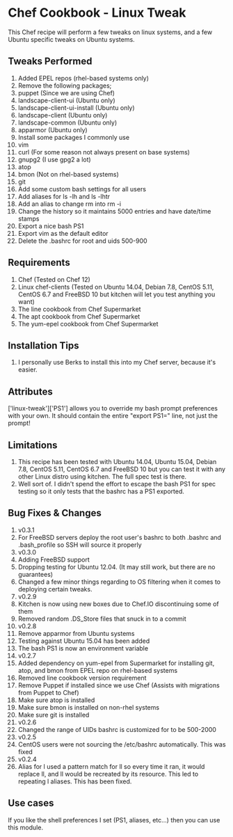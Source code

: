 Chef Cookbook - Linux Tweak
==============

This Chef recipe will perform a few tweaks on linux systems, and a few Ubuntu specific tweaks on Ubuntu systems.


Tweaks Performed
------------
1. Added EPEL repos (rhel-based systems only)
2. Remove the following packages;
  1. puppet (Since we are using Chef)
  2. landscape-client-ui (Ubuntu only)
  3. landscape-client-ui-install (Ubuntu only)
  4. landscape-client (Ubuntu only)
  5. landscape-common (Ubuntu only)
  6. apparmor (Ubuntu only)
3. Install some packages I commonly use
  1. vim
  2. curl (For some reason not always present on base systems)
  3. gnupg2 (I use gpg2 a lot)
  4. atop
  5. bmon (Not on rhel-based systems)
  6. git
4. Add some custom bash settings for all users
  1. Add aliases for ls -lh and ls -lhtr
  2. Add an alias to change rm into rm -i
  3. Change the history so it maintains 5000 entries and have date/time stamps
  4. Export a nice bash PS1
  5. Export vim as the default editor
  6. Delete the .bashrc for root and uids 500-900

Requirements
------------
1. Chef (Tested on Chef 12)
2. Linux chef-clients (Tested on Ubuntu 14.04, Debian 7.8, CentOS 5.11, CentOS 6.7 and FreeBSD 10 but kitchen will let you test anything you want)
3. The line cookbook from Chef Supermarket
4. The apt cookbook from Chef Supermarket
5. The yum-epel cookbook from Chef Supermarket

Installation Tips
------------

1. I personally use Berks to install this into my Chef server, because it's easier.

Attributes
------------
['linux-tweak']['PS1'] allows you to override my bash prompt preferences with your own. It should contain the entire "export PS1=" line, not just the prompt! 

Limitations
------------
1. This recipe has been tested with Ubuntu 14.04, Ubuntu 15.04, Debian 7.8, CentOS 5.11, CentOS 6.7 and FreeBSD 10 but you can test it with any other Linux distro using kitchen. The full spec test is there.
 1. Well sort of. I didn't spend the effort to escape the bash PS1 for spec testing so it only tests that the bashrc has a PS1 exported.

Bug Fixes & Changes
------------

1. v0.3.1
  1. For FreeBSD servers deploy the root user's bashrc to both .bashrc and .bash_profile so SSH will source it properly
2. v0.3.0
  1. Adding FreeBSD support
  2. Dropping testing for Ubuntu 12.04. (It may still work, but there are no guarantees)
  3. Changed a few minor things regarding to OS filtering when it comes to deploying certain tweaks.
3. v0.2.9
  1. Kitchen is now using new boxes due to Chef.IO discontinuing some of them
  2. Removed random .DS_Store files that snuck in to a commit
4. v0.2.8
  1. Remove apparmor from Ubuntu systems
  2. Testing against Ubuntu 15.04 has been added
  3. The bash PS1 is now an environment variable
5. v0.2.7
  1. Added dependency on yum-epel from Supermarket for installing git, atop, and bmon from EPEL repo on rhel-based systems
  1. Removed line cookbook version requirement
  2. Remove Puppet if installed since we use Chef (Assists with migrations from Puppet to Chef)
  3. Make sure atop is installed
  4. Make sure bmon is installed on non-rhel systems
  5. Make sure git is installed
6. v0.2.6
  1. Changed the range of UIDs bashrc is customized for to be 500-2000
7. v0.2.5
  1. CentOS users were not sourcing the /etc/bashrc automatically. This was fixed
8. v0.2.4
  1. Alias for l used a pattern match for ll so every time it ran, it would replace ll, and ll would be recreated by its resource. This led to repeating l aliases. This has been fixed.

Use cases
------------
If you like the shell preferences I set (PS1, aliases, etc...) then you can use this module.
